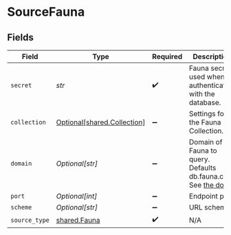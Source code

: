 # SourceFauna


## Fields

| Field                                                                                                                                                                      | Type                                                                                                                                                                       | Required                                                                                                                                                                   | Description                                                                                                                                                                |
| -------------------------------------------------------------------------------------------------------------------------------------------------------------------------- | -------------------------------------------------------------------------------------------------------------------------------------------------------------------------- | -------------------------------------------------------------------------------------------------------------------------------------------------------------------------- | -------------------------------------------------------------------------------------------------------------------------------------------------------------------------- |
| `secret`                                                                                                                                                                   | *str*                                                                                                                                                                      | :heavy_check_mark:                                                                                                                                                         | Fauna secret, used when authenticating with the database.                                                                                                                  |
| `collection`                                                                                                                                                               | [Optional[shared.Collection]](../../models/shared/collection.md)                                                                                                           | :heavy_minus_sign:                                                                                                                                                         | Settings for the Fauna Collection.                                                                                                                                         |
| `domain`                                                                                                                                                                   | *Optional[str]*                                                                                                                                                            | :heavy_minus_sign:                                                                                                                                                         | Domain of Fauna to query. Defaults db.fauna.com. See <a href=https://docs.fauna.com/fauna/current/learn/understanding/region_groups#how-to-use-region-groups>the docs</a>. |
| `port`                                                                                                                                                                     | *Optional[int]*                                                                                                                                                            | :heavy_minus_sign:                                                                                                                                                         | Endpoint port.                                                                                                                                                             |
| `scheme`                                                                                                                                                                   | *Optional[str]*                                                                                                                                                            | :heavy_minus_sign:                                                                                                                                                         | URL scheme.                                                                                                                                                                |
| `source_type`                                                                                                                                                              | [shared.Fauna](../../models/shared/fauna.md)                                                                                                                               | :heavy_check_mark:                                                                                                                                                         | N/A                                                                                                                                                                        |